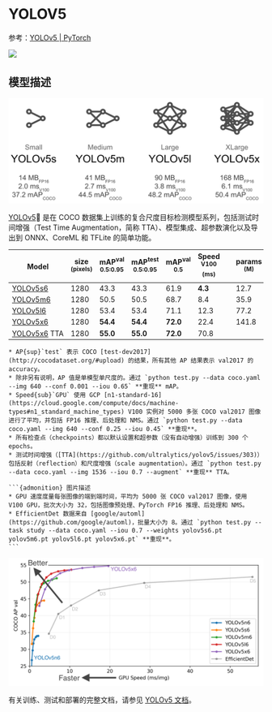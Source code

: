 # YOLOV5

参考：[YOLOv5 | PyTorch](https://pytorch.org/hub/ultralytics_yolov5/)

![](https://zenodo.org/badge/264818686.svg)

## 模型描述

![YOLOv5 模型比较](./images/model_comparison.png)

[YOLOv5](https://ultralytics.com/yolov5)🚀 是在 COCO 数据集上训练的复合尺度目标检测模型系列，包括测试时间增强（Test Time Augmentation，简称 TTA）、模型集成、超参数演化以及导出到 ONNX、CoreML 和 TFLite 的简单功能。

| Model | size <sup>(pixels)</sup> | mAP<sup>val 0.5:0.95</sup> | mAP<sup>test 0.5:0.95</sup> | mAP<sup>val 0.5</sup> | Speed <sup>V100 (ms)</sup> |   | params <sup>(M)</sup> | FLOPS <sup>640 (B)</sup> |
| --- | --- | --- | --- | --- | --- | --- | --- | --- |
| [YOLOv5s6](https://github.com/ultralytics/yolov5/releases) | 1280 | 43.3 | 43.3 | 61.9 | **4.3** |   | 12.7 | 17.4 |
| [YOLOv5m6](https://github.com/ultralytics/yolov5/releases) | 1280 | 50.5 | 50.5 | 68.7 | 8.4 |   | 35.9 | 52.4 |
| [YOLOv5l6](https://github.com/ultralytics/yolov5/releases) | 1280 | 53.4 | 53.4 | 71.1 | 12.3 |   | 77.2 | 117.7 |
| [YOLOv5x6](https://github.com/ultralytics/yolov5/releases) | 1280 | **54.4** | **54.4** | **72.0** | 22.4 |   | 141.8 | 222.9 |
| [YOLOv5x6](https://github.com/ultralytics/yolov5/releases) TTA | 1280 | **55.0** | **55.0** | **72.0** | 70.8 |

```{admonition} 表格描述
* AP{sup}`test` 表示 COCO [test-dev2017](http://cocodataset.org/#upload) 的结果，所有其他 AP 结果表示 val2017 的 accuracy。
* 除非另有说明，AP 值是单模型单尺度的。通过 `python test.py --data coco.yaml --img 640 --conf 0.001 --iou 0.65` **重现** mAP。
* Speed{sub}`GPU` 使用 GCP [n1-standard-16](https://cloud.google.com/compute/docs/machine-types#n1_standard_machine_types) V100 实例对 5000 多张 COCO val2017 图像进行了平均，并包括 FP16 推理、后处理和 NMS。通过 `python test.py --data coco.yaml --img 640 --conf 0.25 --iou 0.45` **重现**。
* 所有检查点（checkpoints）都以默认设置和超参数（没有自动增强）训练到 300 个 epochs。
* 测试时间增强（[TTA](https://github.com/ultralytics/yolov5/issues/303)）包括反射（reflection）和尺度增强（scale augmentation）。通过 `python test.py --data coco.yaml --img 1536 --iou 0.7 --augment` **重现** TTA。
```

````{margin}
```{admonition} 图片描述
* GPU 速度度量每张图像的端到端时间，平均为 5000 张 COCO val2017 图像，使用 V100 GPU，批次大小为 32，包括图像预处理、PyTorch FP16 推理、后处理和 NMS。
* EfficientDet 数据来自 [google/automl](https://github.com/google/automl)，批量大小为 8。通过 `python test.py --task study --data coco.yaml --iou 0.7 --weights yolov5s6.pt yolov5m6.pt yolov5l6.pt yolov5x6.pt` **重现**。
```
````

![](./images/model_plot.png)

有关训练、测试和部署的完整文档，请参见 [YOLOv5 文档](https://docs.ultralytics.com/)。
